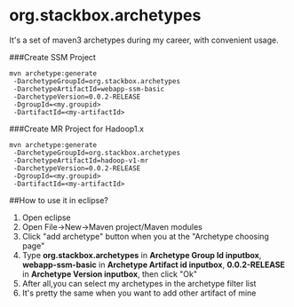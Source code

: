 org.stackbox.archetypes
===

It's a set of maven3 archetypes during my career, with convenient usage.


###Create SSM Project


    mvn archetype:generate 
     -DarchetypeGroupId=org.stackbox.archetypes 
     -DarchetypeArtifactId=webapp-ssm-basic
     -DarchetypeVersion=0.0.2-RELEASE
     -DgroupId=<my.groupid>
     -DartifactId=<my-artifactId>

###Create MR Project for Hadoop1.x

    mvn archetype:generate 
     -DarchetypeGroupId=org.stackbox.archetypes 
     -DarchetypeArtifactId=hadoop-v1-mr
     -DarchetypeVersion=0.0.2-RELEASE
     -DgroupId=<my.groupid>
     -DartifactId=<my-artifactId>


##How to use it in eclipse?

1. Open eclipse
2. Open File->New->Maven project/Maven modules
3. Click "add archetype" button when you at the "Archetype choosing page"
4. Type  __org.stackbox.archetypes__ in __Archetype Group Id inputbox__, __webapp-ssm-basic__ in __Archetype Artifact id inputbox__, __0.0.2-RELEASE__ in __Archetype Version inputbox__, then click "Ok"
5. After all,you can select my archetypes in the archetype filter list
6. It's pretty the same when you want to add other artifact of mine